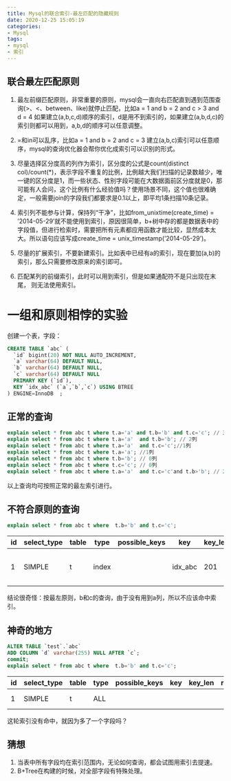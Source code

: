 ```yaml
---
title: Mysql的联合索引-最左匹配的隐藏规则
date: 2020-12-25 15:05:19
categories:
- Mysql
tags:
- mysql
- 索引
---
```


## 联合最左匹配原则
1. 最左前缀匹配原则，非常重要的原则，mysql会一直向右匹配直到遇到范围查询(>、<、between、like)就停止匹配，比如a = 1 and b = 2 and c > 3 and d = 4 如果建立(a,b,c,d)顺序的索引，d是用不到索引的，如果建立(a,b,d,c)的索引则都可以用到，a,b,d的顺序可以任意调整。

2. =和in可以乱序，比如a = 1 and b = 2 and c = 3 建立(a,b,c)索引可以任意顺序，mysql的查询优化器会帮你优化成索引可以识别的形式。

3. 尽量选择区分度高的列作为索引，区分度的公式是count(distinct col)/count(*)，表示字段不重复的比例，比例越大我们扫描的记录数越少，唯一键的区分度是1，而一些状态、性别字段可能在大数据面前区分度就是0，那可能有人会问，这个比例有什么经验值吗？使用场景不同，这个值也很难确定，一般需要join的字段我们都要求是0.1以上，即平均1条扫描10条记录。

4. 索引列不能参与计算，保持列“干净”，比如from_unixtime(create_time) = ’2014-05-29’就不能使用到索引，原因很简单，b+树中存的都是数据表中的字段值，但进行检索时，需要把所有元素都应用函数才能比较，显然成本太大。所以语句应该写成create_time = unix_timestamp(’2014-05-29’)。

5. 尽量的扩展索引，不要新建索引。比如表中已经有a的索引，现在要加(a,b)的索引，那么只需要修改原来的索引即可。


6. 匹配某列的前缀索引，此时可以用到索引，但是如果通配符不是只出现在末尾，
则无法使用索引。

# 一组和原则相悖的实验
创建一个表，字段：
``` sql
CREATE TABLE `abc` (
  `id` bigint(20) NOT NULL AUTO_INCREMENT,
  `a` varchar(64) DEFAULT NULL,
  `b` varchar(64) DEFAULT NULL,
  `c` varchar(64) DEFAULT NULL
  PRIMARY KEY (`id`),
  KEY `idx_abc` (`a`,`b`,`c`) USING BTREE
) ENGINE=InnoDB  ;
```
## 正常的查询
``` sql
explain select * from abc t where t.a='a' and t.b='b' and t.c='c'; // 三列索引
explain select * from abc t where t.a='a'  and t.b='b'; // 2列
explain select * from abc t where t.a='a'  and t.c='c';//1列
explain select * from abc t where t.a='a'; //1列
explain select * from abc t where t.b='b'; // 0列
explain select * from abc t where t.c='c'; // 0列
explain select * from abc t where t.a='a'  and t.c='c'and t.b>'b'; // 2列
```
以上查询均可按照正常的最左索引进行。
## 不符合原则的查询
``` sql
explain select * from abc t where  t.b='b' and t.c='c';
```
id | select_type | table | type | possible_keys | key | key_len | ref | rows | Extra
---|-------------|-------|------|---------------|-----|---------|-----|------|------
1 | SIMPLE | t | index |  | idx_abc | 201 |  | 476 | Using where; Using index

结论很奇怪：按最左原则，b和c的查询，由于没有用到a列，所以不应该命中索引。

## 神奇的地方
``` sql
ALTER TABLE `test`.`abc` 
ADD COLUMN `d` varchar(255) NULL AFTER `c`;
commit;
explain select * from abc t where  t.b='b' and t.c='c';
```
id | select_type | table | type | possible_keys | key | key_len | ref | rows | Extra
---|-------------|-------|------|---------------|-----|---------|-----|------|------
1 | SIMPLE | t | ALL |  |  |  |  | 476 | Using where

这轮索引没有命中，就因为多了一个字段吗？
## 猜想
1. 当表中所有字段均在索引范围内，无论如何查询，都会试图用索引去提速。
2. B+Tree在构建的时候，对全部字段有特殊处理。
